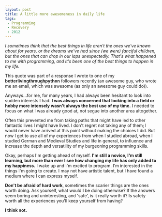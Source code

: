 ```yaml
---
layout: post
title: A little more awesomeness in daily life  
tags: 
 - Programming
 - Recovery
 - 2012
---
```


*I sometimes think that the best things in life aren't the ones we've known about for years, or the dreams we've had since (we were) fanciful children, but the ones that can drop in our laps unexpectedly.  That's what happened to me with programming, and it's been one of the best things to happen in my life.*    

This quote was part of a response I wrote to one of my **betterlivingthroughpython** followers recently (an awesome guy, who wrote me an email, which was awesome (as only an awesome guy could do)).  

Anyways...for me, for many years, I had always been hesitant to look into sudden interests I had.  **I was always concerned that looking into a field or hobby more intensely wasn't always the best use of my time.**  I needed to focus on what I was already good at, not segue into another area altogether.

Often this prevented me from taking paths that might have led to other fantastic lives I might have lived.  I don't regret not taking any of them; I would never have arrived at this point without making the choices I did.  But now I get to use all of my experiences from when I studied abroad, when I studied German and Medieval Studies and life in general, to influence and increase the depth and versatility of my burgeoning programming skills.  

Okay, perhaps I'm getting ahead of myself.  **I'm still a novice, I'm still learning, but more than ever I see how changing my life has only added to my happiness.**  I wake up and I'm excited to program.  I'm interested in the things I'm going to create.  I may not have artistic talent, but I have found a medium where I can express myself.  

**Don't be afraid of hard work**, sometimes the scarier things are the ones worth doing.  Ask yourself, what would I be doing otherwise?  If the answers seem boring and uninteresting, and 'safe', is it really worth it?  Is safety worth all the experiences you'll keep yourself from having?

**I think not.**